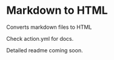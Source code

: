 # Markdown to HTML

Converts markdown files to HTML

Check action.yml for docs.

Detailed readme coming soon.
